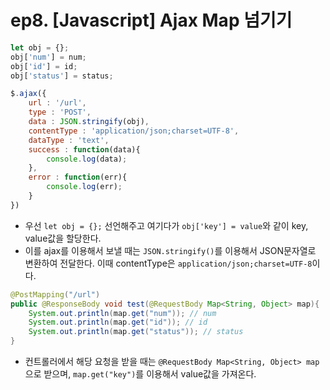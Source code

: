 # ep8. [Javascript] Ajax Map 넘기기
```javascript
let obj = {};
obj['num'] = num;
obj['id'] = id;
obj['status'] = status;

$.ajax({
    url : '/url',
    type : 'POST',
    data : JSON.stringify(obj),
    contentType : 'application/json;charset=UTF-8',
    dataType : 'text',
    success : function(data){
        console.log(data);
    },
    error : function(err){
        console.log(err);
    }
})
```
- 우선 `let obj = {};` 선언해주고 여기다가 `obj['key'] = value`와 같이 key, value값을 할당한다.
- 이를 ajax를 이용해서 보낼 때는 `JSON.stringify()`를 이용해서 JSON문자열로 변환하여 전달한다. 이때 contentType은 `application/json;charset=UTF-8`이다.

```java
@PostMapping("/url")
public @ResponseBody void test(@RequestBody Map<String, Object> map){
    System.out.println(map.get("num")); // num
    System.out.println(map.get("id")); // id
    System.out.println(map.get("status")); // status
}
```
- 컨트롤러에서 해당 요청을 받을 때는 `@RequestBody Map<String, Object> map`으로 받으며, `map.get("key")`를 이용해서 value값을 가져온다.
